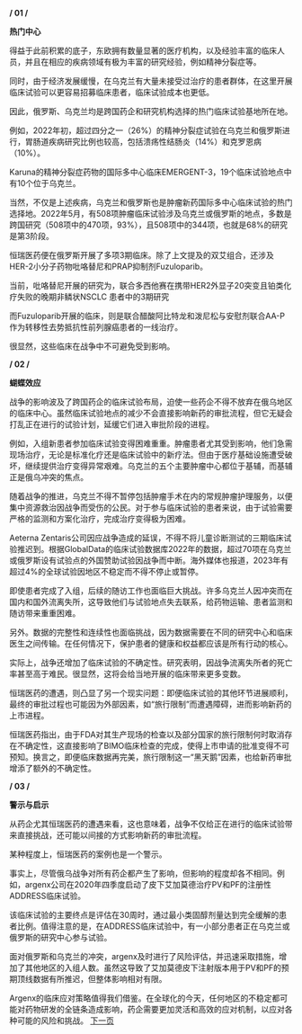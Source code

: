 ******/ 01 /******

**热门中心**

  

得益于此前积累的底子，东欧拥有数量显著的医疗机构，以及经验丰富的临床人员，并且在相应的疾病领域有极为丰富的研究经验，例如精神分裂症等。

  

同时，由于经济发展缓慢，在乌克兰有大量未接受过治疗的患者群体，在这里开展临床试验可以更容易招募临床患者，临床试验成本也更低。

  

因此，俄罗斯、乌克兰均是跨国药企和研究机构选择的热门临床试验基地所在地。

  

例如，2022年初，超过四分之一（26%）的精神分裂症试验在乌克兰和俄罗斯进行，胃肠道疾病研究比例也较高，包括溃疡性结肠炎（14%）和克罗恩病（10%）。

  

Karuna的精神分裂症药物的国际多中心临床EMERGENT-3，19个临床试验地点中有10个位于乌克兰。

  

当然，不仅是上述疾病，乌克兰和俄罗斯也是肿瘤新药国际多中心临床试验的热门选择地。2022年5月，有508项肿瘤临床试验涉及乌克兰或俄罗斯的地点，多数是跨国研究（508项中的470项，93%），且508项中的344项，也就是68%的研究是第3阶段。

  

恒瑞医药便在俄罗斯开展了多项3期临床。除了上文提及的双艾组合，还涉及HER-2小分子药物吡咯替尼和PRAP抑制剂Fuzuloparib。

  

当前，吡咯替尼开展的研究为，联合多西他赛在携带HER2外显子20突变且铂类化疗失败的晚期非鳞状NSCLC 患者中的3期研究

  

而Fuzuloparib开展的临床，则是联合醋酸阿比特龙和泼尼松与安慰剂联合AA-P作为转移性去势抵抗性前列腺癌患者的一线治疗。

  

很显然，这些临床在战争中不可避免受到影响。

  

******/ 02 /******

**蝴蝶效应**

  

战争的影响波及了跨国药企的临床试验布局，迫使一些药企不得不放弃在俄乌地区的临床中心。虽然临床试验地点的减少不会直接影响新药的审批流程，但它无疑会打乱正在进行的试验计划，延缓它们进入审批阶段的进程。

  

例如，入组新患者参加临床试验变得困难重重。肿瘤患者尤其受到影响，他们急需现场治疗，无论是标准化疗还是临床试验中的新疗法。但由于医疗基础设施遭受破坏，继续提供治疗变得异常艰难。乌克兰的五个主要肿瘤中心都位于基辅，而基辅正是俄乌冲突的焦点。

  

随着战争的推进，乌克兰不得不暂停包括肿瘤手术在内的常规肿瘤护理服务，以便集中资源救治因战争而受伤的公民。对于参与临床试验的患者来说，由于试验需要严格的监测和方案化治疗，完成治疗变得极为困难。

  

Aeterna Zentaris公司因应战争造成的延误，不得不将儿童诊断测试的三期临床试验推迟到。根据GlobalData的临床试验数据库2022年的数据，超过70项在乌克兰或俄罗斯设有试验点的外国赞助试验因战争而中断。海外媒体也报道，2023年有超过4%的全球试验因地区不稳定而不得不停止或暂停。

  

即使患者完成了入组，后续的随访工作也面临巨大挑战。许多乌克兰人因冲突而在国内和国外流离失所，这导致他们与试验地点失去联系，给药物运输、患者监测和随访带来重重困难。

  

另外。数据的完整性和连续性也面临挑战，因为数据需要在不同的研究中心和临床医生之间传输。在任何情况下，保护患者的健康和权益都应该是所有行动的核心。

  

实际上，战争还增加了临床试验的不确定性。研究表明，因战争流离失所者的死亡率甚至高于难民。很显然，这将会给当地开展的临床带来更多变数。

  

恒瑞医药的遭遇，则凸显了另一个现实问题：即便临床试验的其他环节进展顺利，最终的审批过程也可能因为外部因素，如“旅行限制”而遭遇障碍，进而影响新药的上市进程。

  

恒瑞医药指出，由于FDA对其生产现场的检查以及部分国家的旅行限制何时取消存在不确定性，这直接影响了BIMO临床检查的完成，使得上市申请的批准变得不可预知。换言之，即便临床数据再完美，旅行限制这一“黑天鹅”因素，也给新药审批增添了额外的不确定性。

  

******/ 03 /******

**警示与启示**

  

从药企尤其恒瑞医药的遭遇来看，这也意味着，战争不仅给正在进行的临床试验带来直接挑战，还可能以间接的方式影响新药的审批流程。

  

某种程度上，恒瑞医药的案例也是一个警示。

  

事实上，尽管俄乌战争对所有药企都产生了影响，但影响的程度却各不相同。例如，argenx公司在2020年四季度启动了皮下艾加莫德治疗PV和PF的注册性ADDRESS临床试验。

  

该临床试验的主要终点是评估在30周时，通过最小类固醇剂量达到完全缓解的患者比例。值得注意的是，在ADDRESS临床试验中，有一小部分患者正在乌克兰或俄罗斯的研究中心参与试验。

  

面对俄罗斯和乌克兰的冲突，argenx及时进行了风险评估，并迅速采取措施，增加了其他地区的入组人数。虽然这导致了艾加莫德皮下注射版本用于PV和PF的预期顶线数据有所推迟，但整体影响相对有限。

  

Argenx的临床应对策略值得我们借鉴。在全球化的今天，任何地区的不稳定都可能对药物研发的全链条造成影响，药企需要更加灵活和高效的应对机制，以应对各种可能的风险和挑战。
[下一页](密谋政变扣留德国总理，他们受审！.md)
